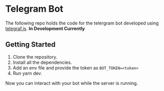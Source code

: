 # Telegram Bot
The following repo holds the code for the telergram bot developed using [telegraf.js](https://telegraf.js.org/).
__In Development Currently__

## Getting Started
1. Clone the repository.
2. Install all the dependencies.
3. Add an env file and provide the token as `BOT_TOKEN=<token>`
4. Run yarn dev.

Now you can interact with your bot while the server is running.